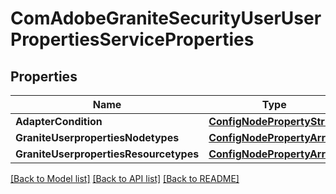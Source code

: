 # ComAdobeGraniteSecurityUserUserPropertiesServiceProperties

## Properties
Name | Type | Description | Notes
------------ | ------------- | ------------- | -------------
**AdapterCondition** | [**ConfigNodePropertyString**](configNodePropertyString.md) |  | [optional] 
**GraniteUserpropertiesNodetypes** | [**ConfigNodePropertyArray**](configNodePropertyArray.md) |  | [optional] 
**GraniteUserpropertiesResourcetypes** | [**ConfigNodePropertyArray**](configNodePropertyArray.md) |  | [optional] 

[[Back to Model list]](../README.md#documentation-for-models) [[Back to API list]](../README.md#documentation-for-api-endpoints) [[Back to README]](../README.md)


